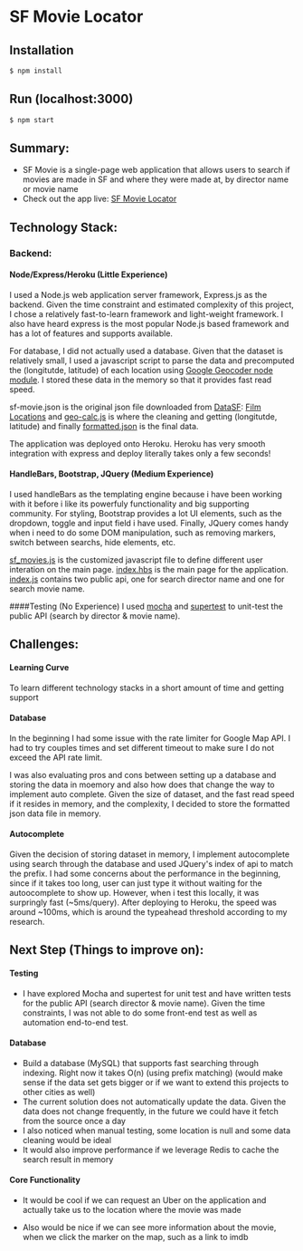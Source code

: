 # SF Movie Locator

## Installation

```bash
$ npm install
```
## Run (localhost:3000)

```bash
$ npm start
```

## Summary:
 * SF Movie is a single-page web application that allows users to search if movies are made in SF 
 and where they were made at, by director name or movie name
 * Check out the app live: [SF Movie Locator]
 
## Technology Stack:

### Backend:

#### Node/Express/Heroku (Little Experience)
I used a Node.js web application server framework, Express.js as the backend. Given the time constraint and estimated complexity of this project, I chose a relatively fast-to-learn framework and light-weight framework. I also have heard express is the most popular Node.js based framework and has a lot of features and supports available.

For database, I did not actually used a database. Given that the dataset is relatively small, I used a javascript script to parse the data and precomputed the (longitutde, latitude) of each location using [Google Geocoder node module](https://www.npmjs.com/package/geocoder). I stored these data in the memory so that it provides fast read speed. 

sf-movie.json is the original json file downloaded from [DataSF](http://www.datasf.org/): [Film
Locations](https://data.sfgov.org/Arts-Culture-and-Recreation-/Film-Locations-in-San-Francisco/yitu-d5am) and [geo-calc.js](https://github.com/gyx119/sf-movies/blob/master/geo-calc.js) is where the cleaning and getting (longitutde, latitude) and finally [formatted.json](https://github.com/gyx119/sf-movies/blob/master/formatted.json) is the final data.

The application was deployed onto Heroku. Heroku has very smooth integration with express and deploy literally takes only a few seconds!

#### HandleBars, Bootstrap, JQuery (Medium Experience)
I used handleBars as the templating engine because i have been working with it before i like its powerfuly functionality and big supporting community. For styling, Bootstrap provides a lot UI elements, such as the dropdown, toggle and input field i have used. Finally, JQuery comes handy when i need to do some DOM manipulation, such as removing markers, switch between searchs, hide elements, etc.

[sf_movies.js](https://github.com/gyx119/sf-movies/blob/master/public/javascripts/sf_movie.js) is the customized javascript file to define different user interation on the main page. [index.hbs](https://github.com/gyx119/sf-movies/blob/master/views/index.hbs) is the main page for the application. [index.js](https://github.com/gyx119/sf-movies/blob/master/routes/index.js) contains two public api, one for search director name and one for search movie name.

####Testing (No Experience)
I used [mocha](https://mochajs.org/) and [supertest](https://www.npmjs.com/package/supertest) to unit-test the public API (search by director & movie name).

## Challenges:
#### Learning Curve
 To learn different technology stacks in a short amount of time and getting support
#### Database
In the beginning I had some issue with the rate limiter for Google Map API. I had to try couples times and set different timeout to make sure I do not exceed the API rate limit.

I was also evaluating pros and cons between setting up a database and storing the data in moemory and also how does that change the way to implement auto complete. Given the size of dataset, and the fast read speed if it resides in memory, and the complexity, I decided to store the formatted json data file in memory.

#### Autocomplete
Given the decision of storing dataset in memory, I implement autocomplete using search through the database and used JQuery's index of api to match the prefix. I had some concerns about the performance in the beginning, since if it takes too long, user can just type it without waiting for the autoocomplete to show up. However, when i test this locally, it was surpringly fast (~5ms/query). After deploying to Heroku, the speed was around ~100ms, which is around the typeahead threshold according to my research. 

## Next Step (Things to improve on):
#### Testing
* I have explored Mocha and supertest for unit test and have written tests for the public API (search director & movie name). Given the time constraints, I was not able to do some front-end test as well as automation end-to-end test. 

#### Database
* Build a database (MySQL) that supports fast searching through indexing. Right now it takes O(n) (using prefix matching) (would make sense if the data set gets bigger or if we want to extend this projects to other cities as well)
* The current solution does not automatically update the data. Given the data does not change frequently, in the future we could have it fetch from the source once a day
* I also noticed when manual testing, some location is null and some data cleaning would be ideal
* It would also improve performance if we leverage Redis to cache the search result in memory

#### Core Functionality
* It would be cool if we can request an Uber on the application and actually take us to the location where the movie was made
* Also would be nice if we can see more information about the movie, when we click the marker on the map, such as a link to imdb

   [SF Movie Locator]: <https://sf-movie-locator.herokuapp.com>
